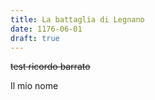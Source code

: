 ```yaml
---
title: La battaglia di Legnano
date: 1176-06-01
draft: true
---
```


~~test ricordo barrato~~

Il mio nome